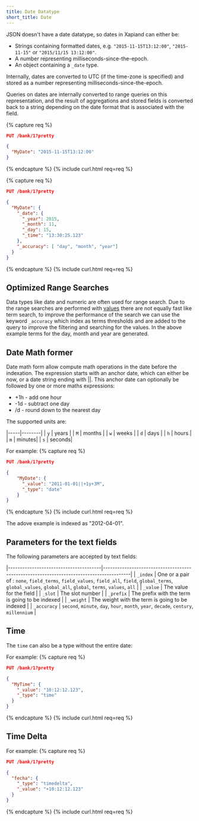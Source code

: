 ```yaml
---
title: Date Datatype
short_title: Date
---
```


JSON doesn't have a date datatype, so dates in Xapiand can either be:

* Strings containing formatted dates, e.g. `"2015-11-15T13:12:00"`, `"2015-11-15"`
or `"2015/11/15 13:12:00"`.
* A number representing milliseconds-since-the-epoch.
* An object containing a `_date` type.

Internally, dates are converted to UTC (if the time-zone is specified) and
stored as a number representing milliseconds-since-the-epoch.

Queries on dates are internally converted to range queries on this
representation, and the result of aggregations and stored fields is converted
back to a string depending on the date format that is associated with the field.

{% capture req %}

```json
PUT /bank/1?pretty

{
  "MyDate": "2015-11-15T13:12:00"
}
```
{% endcapture %}
{% include curl.html req=req %}


{% capture req %}

```json
PUT /bank/1?pretty

{
  "MyDate": {
    "_date": {
      "_year": 2015,
      "_month": 11,
      "_day": 15,
      "_time": "13:30:25.123"
    },
    "_accuracy": [ "day", "month", "year"]
  }
}
```
{% endcapture %}
{% include curl.html req=req %}

## Optimized Range Searches

Data types like date and numeric are often used for range search. Due to the range searches are performed with [values](https://xapian.org/docs/facets.html) there are not equally fast like term search, to improve the performance of the search we can use the keyword `_accuracy` which index as terms thresholds and are added to the query to improve the filtering and searching for the values. In the above example terms for the day, month and year are generated.

## Date Math former

Date math form allow compute math operations in the date before the indexation. The expression starts with an anchor date, which can either be now, or a date string ending with \|\|. This anchor date can optionally be followed by one or more maths expressions:

* +1h - add one hour
* -1d - subtract one day
* /d - round down to the nearest day

The supported units are:

|-----|--------|
| `y` | years  |
| `M` | months |
| `w` | weeks  |
| `d` | days   |
| `h` | hours  |
| `m` | minutes|
| `s` | seconds|

For example:
{% capture req %}

```json
PUT /bank/1?pretty

{
    "MyDate": {
      "_value": "2011-01-01||+1y+3M",
      "_type": "date"
    }
}
```
{% endcapture %}
{% include curl.html req=req %}

The adove example is indexed as "2012-04-01".

## Parameters for the text fields

The following parameters are accepted by text fields:

|---------------------------------------|-----------------------------------------------------------------------------------------|
| `_index`                              | One or a pair of : `none`, `field_terms`, `field_values`, `field_all`, `field`, `global_terms`, `global_values`, `global_all`, `global`, `terms`, `values`, `all`      |
| `_value`                              | The value for the field                                                                 |
| `_slot`                               | The slot number                                                                         |
| `_prefix`                             | The prefix with the term is going to be indexed     |
| `_weight`                             | The weight with the term is going to be indexed     |
| `_accuracy`                           | `second`, `minute`, `day`, `hour`, `month`, `year`, `decade`, `century`, `millennium`   |

## Time

The `time` can also be a type without the entire date:

For example:
{% capture req %}

```json
PUT /bank/1?pretty

{
  "MyTime": {
    "_value": "10:12:12.123",
    "_type": "time"
  }
}
```
{% endcapture %}
{% include curl.html req=req %}



## Time Delta

For example:
{% capture req %}

```json
PUT /bank/1?pretty

{
  "fecha": {
    "_type": "timedelta",
    "_value": "+10:12:12.123"
  }
}
```
{% endcapture %}
{% include curl.html req=req %}